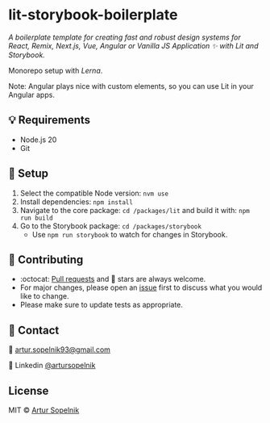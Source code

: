 # lit-storybook-boilerplate

*A boilerplate template for creating fast and robust design systems for React, Remix, Next.js, Vue, Angular or Vanilla JS Application ✨ with Lit and Storybook.*

Monorepo setup with *Lerna*.

Note: Angular plays nice with custom elements, so you can use Lit in your Angular apps.

## 💡 Requirements

- Node.js 20
- Git

## 🚀 Setup

1. Select the compatible Node version: `nvm use`
2. Install dependencies: `npm install`
3. Navigate to the core package: `cd /packages/lit` and build it with: `npm run build`
4. Go to the Storybook package: `cd /packages/storybook`
    - Use `npm run storybook` to watch for changes in Storybook.

## 👏 Contributing
- :octocat: [Pull requests](https://github.com/artursopelnik/lit-storybook-boilerplate/pulls) and 🌟 stars are always welcome.
- For major changes, please open an [issue](https://github.com/artursopelnik/lit-storybook-boilerplate/issues) first to discuss what you would like to change.
- Please make sure to update tests as appropriate.

## 📩 Contact
📧 artur.sopelnik93@gmail.com

💼 Linkedin [@artursopelnik](https://www.linkedin.com/in/artur-sopelnik-b93656110/)

## License
MIT &copy; [Artur Sopelnik](https://github.com/artursopelnik/)